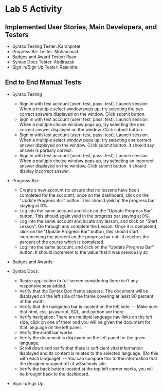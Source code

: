 # Lab 5 Activity

## Implemented User Stories, Main Developers, and Testers
- Syntax Testing Tester: Karanpreet
- Progress Bar Tester: Mohammad
- Badges and Award Tester: Ryan
- Syntax Docs Tester: Abdirazak
- Sign In/Sign Up Tester: Rajendra




## End to End Manual Tests
- Syntax Testing
  - Sign in with test account (user: test, pass: test). Launch session. When a multiple select window pops up, try selecting the two correct answers displayed on the window. Click submit button.
  - Sign in with test account (user: test, pass: test). Launch session. When a multiple choice window pops up, try selecting the one correct answer displayed on the window. Click submit button.
  - Sign in with test account (user: test, pass: test). Launch session. When a multiple select window pops up, try selecting one correct answer displayed on the window. Click submit button. It should say answer is partially correct.
  - Sign in with test account (user: test, pass: test). Launch session. When a multiple choice window pops up, try selecting an incorrect answer displayed on the window. Click submit button. It should display incorrect answer.

- Progress Bar:
  - Create a new account (to ensure that no lessons have been completed for the account), once on the dashboard, click on the "Update Progress Bar" button. This should yeild in the progress bar staying at 0%.
  - Log into the same account and click on the "Update Progress Bar" button. This should again yield in the progress bar staying at 0%.
  - Log into the same account and locate any lesson, and click on "Start Lesson", Go through and complete the Lesson. Once it is completed, click on the "Update Progress Bar" button, this should start incrementing the percent on the progress bar until it reaches the percent of the course which is completed.
  - Log into the same account, and click on the "Update Progress Bar" button. It should increment to the value that it was previously at.

- Badges and Awards:

- Syntax Docs:
  - Resize application to full screen considering there isn't any responsiveness
  added.
  - Verify that the Syntax Doc frame appears. The document will be displayed on
  the left side of the frame covering at least 80 percent of the width.
  - Verify that the navigation bar is located on the left side.
  -- Make sure that html, css, javascript, SQL, and python are there.
  - Verify navigation: There are multiple language nav links on the left side, click on
  one of them and you will be given the document for that language on the left
  panel.
  - Verify the scroll bar works.
  - Verify the document is displayed on the left panel for the given language.
  - Scroll down and verify that there is sufficient vital information displayed and its
  content is related to the selected language. (Do this with each language).
  -- You can compare this to the information that the designer scraped off of
  w3schools site.
  - Verify the back button located at the top left corner works, you will be brought
  back to the dashboard.

- Sign In/Sign Up:
